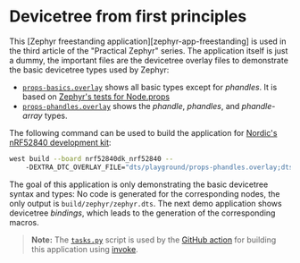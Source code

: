 
# Devicetree from first principles

This [Zephyr freestanding application][zephyr-app-freestanding] is used in the third article of the "Practical Zephyr" series. The application itself is just a dummy, the important files are the devicetree overlay files to demonstrate the basic devicetree types used by Zephyr:

- [`props-basics.overlay`](./dts/playground/props-basics.overlay) shows all basic types except for _phandles_. It is based on [Zephyr's tests for Node.props](https://github.com/zephyrproject-rtos/zephyr/blob/main/scripts/dts/python-devicetree/tests/test.dts#L349)
- [`props-phandles.overlay`](./dts/playground/props-phandles.overlay) shows the _phandle_, _phandles_, and _phandle-array_ types.

The following command can be used to build the application for [Nordic's nRF52840 development kit](https://www.nordicsemi.com/Products/Development-hardware/nrf52840-dk):

```bash
west build --board nrf52840dk_nrf52840 --
    -DEXTRA_DTC_OVERLAY_FILE="dts/playground/props-phandles.overlay;dts/playground/props-basics.overlay"
```

The goal of this application is only demonstrating the basic devicetree syntax and types: No code is generated for the corresponding nodes, the only output is `build/zephyr/zephyr.dts`. The next demo application shows devicetree _bindings_, which leads to the generation of the corresponding macros.

> **Note:** The [`tasks.py`](./tasks.py) script is used by the [GitHub action](../.github/workflows/ci.yml) for building this application using [invoke](https://www.pyinvoke.org/).
